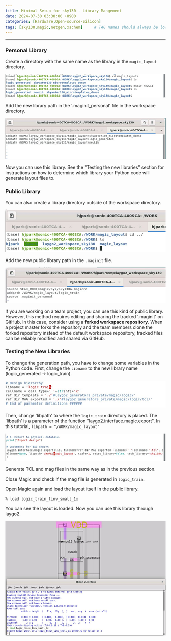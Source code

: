 ```yaml
---
title: Minimal Setup for sky130 - Library Mangement
date: 2024-07-30 03:30:00 +0900
categories: [Hardware,Open-source-Silicon]
tags: [sky130,magic,netgen,xschem]     # TAG names should always be lowercase, 띄어쓰기도 금지
---
```

------------------------------------------

### Personal Library

Create a directory with the same name as the library in the `magic_layout` directory.

![newlib_private](./assets/img/newLib_private.JPG)

Add the new library path in the '.maginit_personal' file in the workspace directory.

![new_library_path](./assets/img/new_lib_path.JPG)

Now you can use this library. See the "Testing the new libraries" section for instructions on how to determine which library your Python code will generate layout files to.

### Public Library

You can also create a library directory outside of the workspace directory.

![commont_library](./assets/img/common_lib.JPG)

Add the new public library path in the `.maginit` file.

![description1](./assets/img/new_common_lib.JPG)

If you are working on a team project, you can use this kind of public library. However, this method requires editing and sharing the tracked '.maginit' on GitHub. In this case, consider using a **forked workspace repository**. When a project master forks the repository and the team members clone the forked repository instead of the default workspace repository, tracked files can be reliably modified and shared via GitHub.

### Testing the New Libraries

To change the generation path, you have to change some variables in the Python code. First, change the `libname` to the new library name (logic_generated -> logic_train).

![description2](./assets/img/set_libname.JPG)

Then, change 'libpath' to where the `logic_train` directory is placed. The 'libpath' is a parameter of the function "laygo2.interface.magic.export". In this tutorial, `libpath = "/WORK/magic_layout"`

![description3](./assets/img/libpath_change.JPG)

Generate TCL and mag files in the same way as in the previous section.

Close Magic and check if the mag file is generated in `logic_train`.

Open Magic again and load the layout itself in the public library.

```
% load logic_train_tinv_small_1x
```

You can see the layout is loaded. Now you can use this library through laygo2.

![description4](assets/img/common_lib_loaded.JPG)